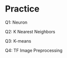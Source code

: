 # Practice
Q1: Neuron                             
   
Q2: K Nearest Neighbors

Q3: K-means

Q4: TF Image Preprocessing
